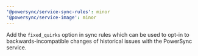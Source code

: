 ```yaml
---
'@powersync/service-sync-rules': minor
'@powersync/service-image': minor
---
```


Add the `fixed_quirks` option in sync rules which can be used to opt-in to backwards-incompatible changes of historical issues with the PowerSync service.
